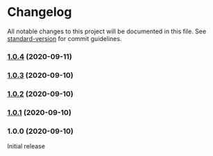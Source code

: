 # Changelog

All notable changes to this project will be documented in this file. See [standard-version](https://github.com/conventional-changelog/standard-version) for commit guidelines.

### [1.0.4](https://github.com/polarstoat/bigint-factorial/compare/v1.0.3...v1.0.4) (2020-09-11)

### [1.0.3](https://github.com/polarstoat/bigint-factorial/compare/v1.0.2...v1.0.3) (2020-09-10)

### [1.0.2](https://github.com/polarstoat/bigint-factorial/compare/v1.0.1...v1.0.2) (2020-09-10)

### [1.0.1](https://github.com/polarstoat/bigint-factorial/compare/v1.0.0...v1.0.1) (2020-09-10)

### 1.0.0 (2020-09-10)

Initial release
